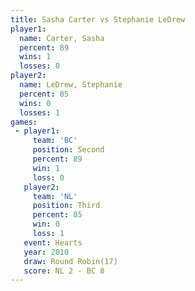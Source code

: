 ```yaml
---
title: Sasha Carter vs Stephanie LeDrew
player1:                 
  name: Carter, Sasha    
  percent: 89            
  wins: 1                
  losses: 0              
player2:                 
  name: LeDrew, Stephanie
  percent: 85            
  wins: 0                
  losses: 1              
games:
 - player1:          
     team: 'BC'      
     position: Second
     percent: 89     
     win: 1          
     loss: 0         
   player2:         
     team: 'NL'     
     position: Third
     percent: 85    
     win: 0         
     loss: 1        
   event: Hearts        
   year: 2010           
   draw: Round Robin(17)
   score: NL 2 - BC 8   
---
```

